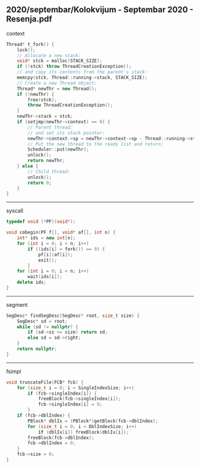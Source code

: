 2020/septembar/Kolokvijum - Septembar 2020 - Resenja.pdf
--------------------------------------------------------------------------------
context
```cpp
Thread* t_fork() {
    lock();
    // Allocate a new stack:
    void* stck = malloc(STACK_SIZE);
    if (!stck) throw ThreadCreationException();
    // and copy its contents from the parent's stack:
    memcpy(stck, Thread::running->stack, STACK_SIZE);
    // Create a new Thread object:
    Thread* newThr = new Thread();
    if (!newThr) {
        free(stck);
        throw ThreadCreationException();
    }
    newThr->stack = stck;
    if (setjmp(newThr->context) == 0) {
        // Parent thread:
        // and set its stack pointer:
        newThr->context->sp = newThr->context->sp - Thread::running->stack + stck;
        // Put the new thread to the ready list and return:
        Scheduler::put(newThr);
        unlock();
        return newThr;
    } else {
        // Child thread:
        unlock();
        return 0;
    }
}
```

--------------------------------------------------------------------------------
syscall
```cpp
typedef void (*PF)(void*);

void cobegin(PF f[], void* af[], int n) {
    int* ids = new int[n];
    for (int i = 0; i < n; i++)
        if ((ids[i] = fork()) == 0) {
            pf[i](af[i]);
            exit();
        }
    for (int i = 0; i < n; i++)
        wait(ids[i]);
    delete ids;
}
```

--------------------------------------------------------------------------------
segment
```cpp
SegDesc* findSegDesc(SegDesc* root, size_t size) {
    SegDesc* sd = root;
    while (sd != nullptr) {
        if (sd->sz >= size) return sd;
        else sd = sd->right;
    }
    return nullptr;
}
```

--------------------------------------------------------------------------------
fsimpl
```cpp
void truncateFile(FCB* fcb) {
    for (size_t i = 0; i < SingleIndexSize; i++)
        if (fcb->singleIndex[i]) {
            freeBlock(fcb->singleIndex[i]);
            fcb->singleIndex[i] = 0;
        }
    if (fcb->dblIndex) {
        PBlock* dblIx = (PBlock*)getBlock(fcb->dblIndex);
        for (size_t i = 0; i < DblIndexSize; i++)
            if (dblIx[i]) freeBlock(dblIx[i]);
        freeBlock(fcb->dblIndex);
        fcb->dblIndex = 0;
    }
    fcb->size = 0;
}
```
